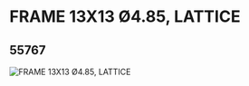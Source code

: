 # FRAME 13X13 Ø4.85, LATTICE
## 55767
![FRAME 13X13 Ø4.85, LATTICE](https://lc-www-live-s.legocdn.com/media/bricks/5/2/4293986.jpg)